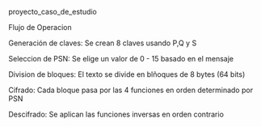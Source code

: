 proyecto_caso_de_estudio

Flujo de Operacion

Generación de claves:
Se crean 8 claves usando P,Q y S

Seleccion de PSN:
Se elige un valor de 0 - 15 basado en el mensaje

Division de bloques:
El texto se divide en blñoques de 8 bytes (64 bits)

Cifrado:
Cada bloque pasa por las 4 funciones en orden determinado por PSN

Descifrado:
Se aplican las funciones inversas en orden contrario
